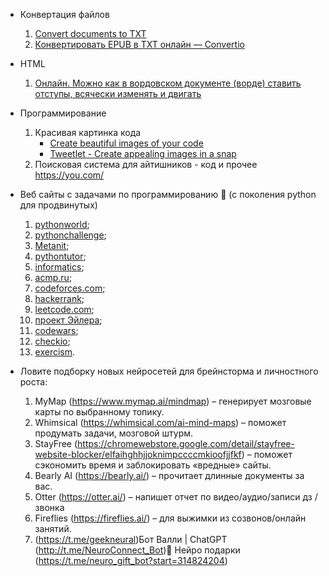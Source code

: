 - Конвертация файлов
	1. [Convert documents to TXT](https://document.online-convert.com/convert-to-txt)
	2. [Конвертировать EPUB в TXT онлайн — Convertio](https://convertio.co/ru/epub-txt/)
- HTML
	1. [Онлайн. Можно как в вордовском документе (ворде) ставить отступы, всячески изменять и двигать](https://html-online.com/editor/)
- Программирование
	1. Красивая картинка кода 
		-  [Create beautiful images of your code](https://ray.so/)
		- [Tweetlet - Create appealing images in a snap](https://tweetlet.net/)
	1. Поисковая система для айтишников - код и прочее https://you.com/
- Веб сайты с задачами по программированию 🐍 (с поколения python для продвинутых)
	1. [pythonworld](https://pythonworld.ru/samouchitel-python);
	2. [pythonchallenge](http://www.pythonchallenge.com/);
	3. [Metanit](https://metanit.com/python/tutorial/);
	4. [pythontutor](https://pythontutor.ru/);
	5. [informatics](https://informatics.mccme.ru/);
	6. [acmp.ru](https://acmp.ru/);
	7. [codeforces.com](https://codeforces.com/);
	8. [hackerrank](https://www.hackerrank.com/dashboard);
	9. [leetcode.com](https://leetcode.com/);
	10. [проект Эйлера](https://euler.jakumo.org/problems.html);
	11. [codewars](https://www.codewars.com/);
	12. [checkio](https://checkio.org/);
	13. [exercism](https://exercism.io/tracks/python).

- Ловите подборку новых нейросетей для брейнсторма и личностного роста:
	1. MyMap (https://www.mymap.ai/mindmap) – генерирует мозговые карты по выбранному топику.
	2. Whimsical (https://whimsical.com/ai-mind-maps) – поможет продумать задачи, мозговой штурм.
	3. StayFree (https://chromewebstore.google.com/detail/stayfree-website-blocker/elfaihghhjjoknimpccccmkioofjjfkf) – поможет сэкономить время и заблокировать «вредные» сайты.
	4. Bearly AI (https://bearly.ai/) – прочитает длинные документы за вас.
	5. Otter (https://otter.ai/) – напишет отчет по видео/аудио/записи дз / звонка
	6. Fireflies (https://fireflies.ai/) – для выжимки из созвонов/онлайн занятий.
	7. (https://t.me/geekneural)Бот Валли | ChatGPT  (http://t.me/NeuroConnect_Bot)🤖 Нейро подарки (https://t.me/neuro_gift_bot?start=314824204)